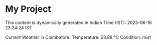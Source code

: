 # My Project

This content is dynamically generated in Indian Time (IST): 2025-06-16 23:24:24 IST


Current Weather in Coimbatore:
Temperature: 23.88 °C
Condition: mist
